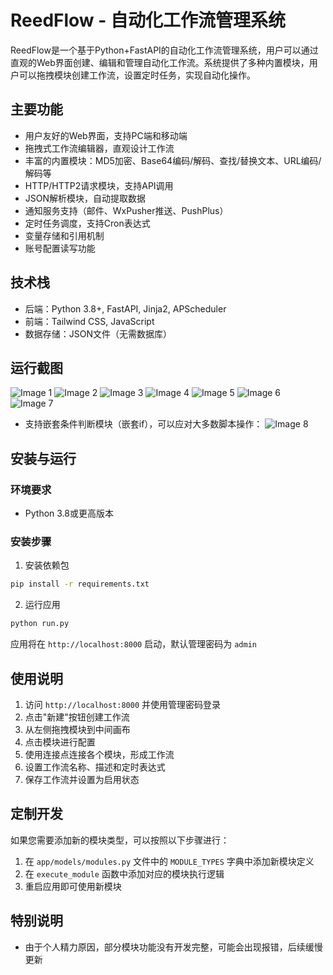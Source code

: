 # ReedFlow - 自动化工作流管理系统

ReedFlow是一个基于Python+FastAPI的自动化工作流管理系统，用户可以通过直观的Web界面创建、编辑和管理自动化工作流。系统提供了多种内置模块，用户可以拖拽模块创建工作流，设置定时任务，实现自动化操作。

## 主要功能

- 用户友好的Web界面，支持PC端和移动端
- 拖拽式工作流编辑器，直观设计工作流
- 丰富的内置模块：MD5加密、Base64编码/解码、查找/替换文本、URL编码/解码等
- HTTP/HTTP2请求模块，支持API调用
- JSON解析模块，自动提取数据
- 通知服务支持（邮件、WxPusher推送、PushPlus）
- 定时任务调度，支持Cron表达式
- 变量存储和引用机制
- 账号配置读写功能

## 技术栈

- 后端：Python 3.8+, FastAPI, Jinja2, APScheduler
- 前端：Tailwind CSS, JavaScript
- 数据存储：JSON文件（无需数据库）

## 运行截图
![Image 1](https://y.gtimg.cn/music/photo_new/T053M000001br9iT0zaaiz.png)
![Image 2](https://y.gtimg.cn/music/photo_new/T053M000003nJGLb49rPlW.png)
![Image 3](https://y.gtimg.cn/music/photo_new/T053M000004QAGar2YmF48.png)
![Image 4](https://y.gtimg.cn/music/photo_new/T053M0000030VhgH0PXyoo.png)
![Image 5](https://y.gtimg.cn/music/photo_new/T053M0000035dq9Z1VAGnu.png)
![Image 6](https://y.gtimg.cn/music/photo_new/T053M000001T7dAT1Ilca9.png)
![Image 7](https://y.gtimg.cn/music/photo_new/T053M000001ZQfkR3xPJZr.png)
- 支持嵌套条件判断模块（嵌套if），可以应对大多数脚本操作：
![Image 8](https://y.gtimg.cn/music/photo_new/T053M000002LbCKx45hhno.png)

## 安装与运行

### 环境要求

- Python 3.8或更高版本

### 安装步骤

1. 安装依赖包

```bash
pip install -r requirements.txt
```

2. 运行应用

```bash
python run.py
```

应用将在 `http://localhost:8000` 启动，默认管理密码为 `admin`

## 使用说明

1. 访问 `http://localhost:8000` 并使用管理密码登录
2. 点击"新建"按钮创建工作流
3. 从左侧拖拽模块到中间画布
4. 点击模块进行配置
5. 使用连接点连接各个模块，形成工作流
6. 设置工作流名称、描述和定时表达式
7. 保存工作流并设置为启用状态

## 定制开发

如果您需要添加新的模块类型，可以按照以下步骤进行：

1. 在 `app/models/modules.py` 文件中的 `MODULE_TYPES` 字典中添加新模块定义
2. 在 `execute_module` 函数中添加对应的模块执行逻辑
3. 重启应用即可使用新模块

## 特别说明

- 由于个人精力原因，部分模块功能没有开发完整，可能会出现报错，后续缓慢更新
